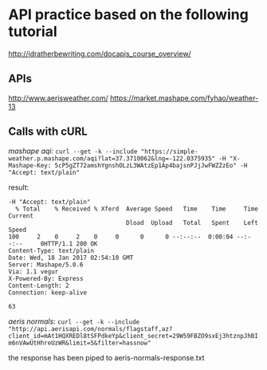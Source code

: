 # API practice based on the following tutorial
http://idratherbewriting.com/docapis_course_overview/

## APIs
http://www.aerisweather.com/
https://market.mashape.com/fyhao/weather-13

## Calls with cURL

*mashape aqi:*
`curl --get -k --include "https://simple-weather.p.mashape.com/aqi?lat=37.3710062&lng=-122.0375935" -H "X-Mashape-Key: 5cP5gZT72amshYgnshOLzL3WAtzEp1Ap4bajsnPJjJwFWZZzEo" -H "Accept: text/plain"`

result:
```
-H "Accept: text/plain"
  % Total    % Received % Xferd  Average Speed   Time    Time     Time  Current
                                 Dload  Upload   Total   Spent    Left  Speed
100     2    0     2    0     0      0      0 --:--:--  0:00:04 --:--:--     0HTTP/1.1 200 OK
Content-Type: text/plain
Date: Wed, 18 Jan 2017 02:54:10 GMT
Server: Mashape/5.0.6
Via: 1.1 vegur
X-Powered-By: Express
Content-Length: 2
Connection: keep-alive

63
```

*aeris normals:*
`curl --get -k --include "http://api.aerisapi.com/normals/flagstaff,az?client_id=mAt1HQXREDl8tSFPdkeYp&client_secret=29W59FBZO9sxEj3htznpJhBIm6nVAwUtHhreUzWR&limit=5&filter=hassnow"`

the response has been piped to aeris-normals-response.txt


